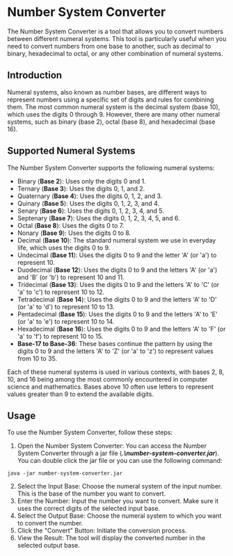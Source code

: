# Number System Converter
The Number System Converter is a tool that allows you to convert numbers 
between different numeral systems. This tool is particularly useful when you need 
to convert numbers from one base to another, such as decimal to binary, hexadecimal 
to octal, or any other combination of numeral systems. 

## Introduction
Numeral systems, also known as number bases, are different ways to represent numbers 
using a specific set of digits and rules for combining them. The most common numeral 
system is the decimal system (base 10), which uses the digits 0 through 9. However, 
there are many other numeral systems, such as binary (base 2), octal (base 8), and 
hexadecimal (base 16).

## Supported Numeral Systems
The Number System Converter supports the following numeral systems:
- Binary (**Base 2**): Uses only the digits 0 and 1.
- Ternary (**Base 3**): Uses the digits 0, 1, and 2.
- Quaternary (**Base 4**): Uses the digits 0, 1, 2, and 3.
- Quinary (**Base 5**): Uses the digits 0, 1, 2, 3, and 4.
- Senary (**Base 6**): Uses the digits 0, 1, 2, 3, 4, and 5.
- Septenary (**Base 7**): Uses the digits 0, 1, 2, 3, 4, 5, and 6.
- Octal (**Base 8**): Uses the digits 0 to 7.
- Nonary (**Base 9**): Uses the digits 0 to 8.
- Decimal (**Base 10**): The standard numeral system we use in everyday life, which uses the digits 0 to 9.
- Undecimal (**Base 11**): Uses the digits 0 to 9 and the letter 'A' (or 'a') to represent 10.
- Duodecimal (**Base 12**): Uses the digits 0 to 9 and the letters 'A' (or 'a') and 'B' (or 'b') to represent 10 and 11.
- Tridecimal (**Base 13**): Uses the digits 0 to 9 and the letters 'A' to 'C' (or 'a' to 'c') to represent 10 to 12.
- Tetradecimal (**Base 14**): Uses the digits 0 to 9 and the letters 'A' to 'D' (or 'a' to 'd') to represent 10 to 13.
- Pentadecimal (**Base 15**): Uses the digits 0 to 9 and the letters 'A' to 'E' (or 'a' to 'e') to represent 10 to 14.
- Hexadecimal (**Base 16**): Uses the digits 0 to 9 and the letters 'A' to 'F' (or 'a' to 'f') to represent 10 to 15.
- **Base-17 to Base-36**: These bases continue the pattern by using the digits 0 to 9 and the letters 'A' to 'Z' (or 'a' to 'z') to represent values from 10 to 35.

Each of these numeral systems is used in various contexts, with bases 2, 8, 10, and 16 being among the most commonly encountered in computer science and mathematics. Bases above 10 often use letters to represent values greater than 9 to extend the available digits.

## Usage
To use the Number System Converter, follow these steps:

1. Open the Number System Converter: You can access the Number System Converter through
a jar file (***.\number-system-converter.jar***). You can double click the jar file or
you can use the following command:
```
java -jar number-system-converter.jar
```
2. Select the Input Base: Choose the numeral system of the input number. This is the base 
of the number you want to convert.
3. Enter the Number: Input the number you want to convert. Make sure it uses the correct 
digits of the selected input base.
4. Select the Output Base: Choose the numeral system to which you want to convert the number.
5. Click the "Convert" Button: Initiate the conversion process.
6. View the Result: The tool will display the converted number in the selected output base.
